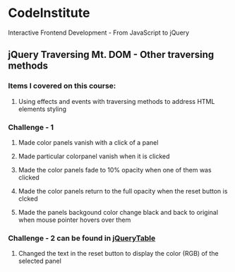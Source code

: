 # CodeInstitute

Interactive Frontend Development - From JavaScript to jQuery

## jQuery Traversing Mt. DOM - Other traversing methods

### Items I covered on this course:

1. Using effects and events with traversing methods to address HTML elements styling 

### Challenge - 1

1.  Made color panels vanish with a click of a panel

2.  Made particular colorpanel vanish when it is clicked

3.  Made the color panels fade to 10% opacity when one of them was clicked

4.  Made the color panels return to the full opacity when the reset button is clcked

5.  Made the panels backgound color change black and back to original when mouse pointer hovers over them

### Challenge - 2 can be found in [jQueryTable](https://github.com/Junon72/jQuery-table)

1. Changed the text in the reset button to display the color (RGB) of the selected panel









